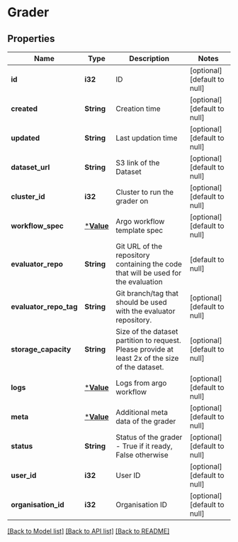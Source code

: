 # Grader

## Properties
Name | Type | Description | Notes
------------ | ------------- | ------------- | -------------
**id** | **i32** | ID | [optional] [default to null]
**created** | **String** | Creation time | [optional] [default to null]
**updated** | **String** | Last updation time | [optional] [default to null]
**dataset_url** | **String** | S3 link of the Dataset | [optional] [default to null]
**cluster_id** | **i32** | Cluster to run the grader on | [optional] [default to null]
**workflow_spec** | [***Value**](Value.md) | Argo workflow template spec | [optional] [default to null]
**evaluator_repo** | **String** | Git URL of the repository containing the code that will be used for the evaluation | [default to null]
**evaluator_repo_tag** | **String** | Git branch/tag that should be used with the evaluator repository. | [optional] [default to null]
**storage_capacity** | **String** | Size of the dataset partition to request. Please provide at least 2x of the size of the dataset. | [optional] [default to null]
**logs** | [***Value**](Value.md) | Logs from argo workflow | [optional] [default to null]
**meta** | [***Value**](Value.md) | Additional meta data of the grader | [optional] [default to null]
**status** | **String** | Status of the grader - True if it ready, False otherwise | [optional] [default to null]
**user_id** | **i32** | User ID | [optional] [default to null]
**organisation_id** | **i32** | Organisation ID | [optional] [default to null]

[[Back to Model list]](../README.md#documentation-for-models) [[Back to API list]](../README.md#documentation-for-api-endpoints) [[Back to README]](../README.md)


